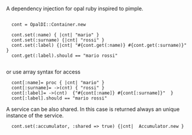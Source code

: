 A dependency injection for opal ruby inspired to pimple.

```

  cont = OpalDI::Container.new
  
  cont.set(:name) { |cnt| "mario" }
  cont.set(:surname) {|cnt| "rossi" }
  cont.set(:label) {|cnt| "#{cont.get(:name)} #{cont.get(:surname)}"  }
  cont.get(:label).should == "mario rossi"


```

or use array syntax for  access

```
  cont[:name]= proc { |cnt| "mario" }
  cont[:surname]= ->(cnt) { "rossi" }
  cont[:label]= ->(cnt)  {"#{cont[:name]} #{cont[:surname]}"  }
  cont[:label].should == "mario rossi"

```

A service can be also shared. In this case is returned always an unique instance of the service.

```
  cont.set(:accumulator, :shared => true) {|cnt|  Accumulator.new }
```